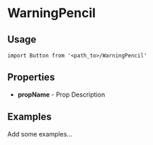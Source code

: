 # WarningPencil

## Usage

```
import Button from '<path_to>/WarningPencil'
```

## Properties

- **propName** - Prop Description

## Examples

Add some examples...

